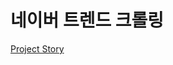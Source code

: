 <h1>네이버 트렌드 크롤링</h1>

[Project Story](https://andaconda.tistory.com/category/PROJECT/%EC%98%A4%ED%8D%BC%EC%83%81%EC%9D%84%20%EC%9C%84%ED%95%9C%20%EB%84%A4%EC%9D%B4%EB%B2%84%20%EB%8D%B0%EC%9D%B4%ED%84%B0%EB%9E%A9%20%20%ED%81%AC%EB%A1%A4%EB%A7%81)
